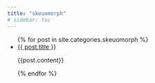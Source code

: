```yaml
---
title: "skeuomorph"
# sidebar: toc
---
```


<ul>
  {% for post in site.categories.skeuomorph %}
    <li>
      <a href="/thehelloworldproject{{ post.url }}">{{ post.title }}</a>
    </li>
    <p>
    {{post.content}}
    </p>
  {% endfor %}
</ul>